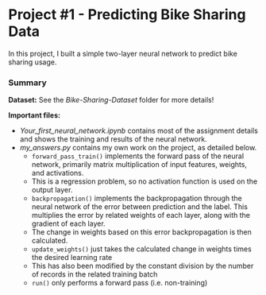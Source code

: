 # Project #1 - Predicting Bike Sharing Data

In this project, I built a simple two-layer neural network to predict bike sharing usage.

### Summary

**Dataset:** See the *Bike-Sharing-Dataset* folder for more details!

**Important files:** 
- *Your_first_neural_network.ipynb* contains most of the assignment details and shows the training and results of the neural network.
- *my_answers.py* contains my own work on the project, as detailed below.
  - `forward_pass_train()` implements the forward pass of the neural network, primarily matrix multiplication of input features, weights, and activations.
  - This is a regression problem, so no activation function is used on the output layer.
  - `backpropagation()` implements the backpropagation through the neural network of the error between prediction and the label. This multiplies the error by related weights of each layer, along with the gradient of each layer.
  - The change in weights based on this error backpropagation is then calculated.
  - `update_weights()` just takes the calculated change in weights times the desired learning rate
  - This has also been modified by the constant division by the number of records in the related training batch
  - `run()` only performs a forward pass (i.e. non-training)
  

